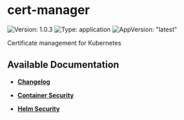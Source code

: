 # cert-manager

![Version: 1.0.3](https://img.shields.io/badge/Version-1.0.3-informational?style=flat-square) ![Type: application](https://img.shields.io/badge/Type-application-informational?style=flat-square) ![AppVersion: "latest"](https://img.shields.io/badge/AppVersion-"latest"-informational?style=flat-square)

Certificate management for Kubernetes

## Available Documentation

- [**Changelog**](CHANGELOG)

- [**Container Security**](container-security)

- [**Helm Security**](helm-security)

